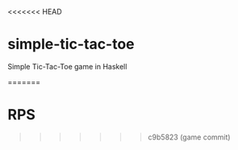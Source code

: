 <<<<<<< HEAD
# simple-tic-tac-toe
Simple Tic-Tac-Toe game in Haskell

=======
# RPS
>>>>>>> c9b5823 (game commit)
